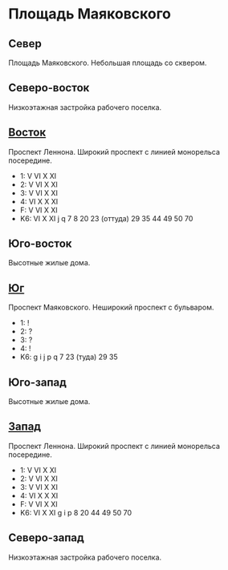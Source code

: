 # Площадь Маяковского

## Север

Площадь Маяковского.
Небольшая площадь со сквером.

## Северо-восток

Низкоэтажная застройка рабочего поселка.

## [Восток](./10550090.md)

Проспект Леннона.
Широкий проспект с линией монорельса посередине.

* 1:    V   VI  X   XI
* 2:    V   VI  X   XI
* 3:    V   VI  X   XI
* 4:    VI  X   X   XI
* F:    V   VI  X   XI
* K6:   VI  X   XI
        j   q
        7   8   20  23 (оттуда)   29  35  44  49  50  70

## Юго-восток

Высотные жилые дома.

## [Юг](./540100.md)

Проспект Маяковского.
Неширокий проспект с бульваром.

* 1:    !
* 2:    ?
* 3:    ?
* 4:    !
* K6:   g   i   j   p   q
        7   23 (туда)   29  35

## Юго-запад

Высотные жилые дома.

## [Запад](./530090.md)

Проспект Леннона.
Широкий проспект с линией монорельса посередине.

* 1:    V   VI  X   XI
* 2:    V   VI  X   XI
* 3:    V   VI  X   XI
* 4:    VI  X   X   XI
* F:    V   VI  X   XI
* K6:   VI  X   XI
        g   i   p
        8   20  44  49  50  70

## Северо-запад

Низкоэтажная застройка рабочего поселка.
